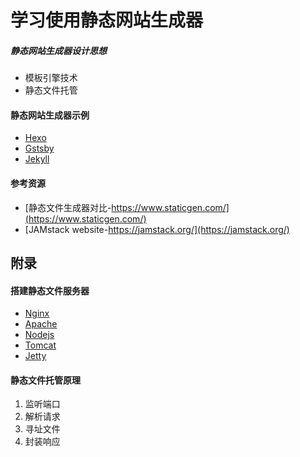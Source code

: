 # 学习使用静态网站生成器

##### 静态网站生成器设计思想

- 模板引擎技术
- 静态文件托管

#### 静态网站生成器示例

- [Hexo]()
- [Gstsby]()
- [Jekyll]()

#### 参考资源

- [静态文件生成器对比-https://www.staticgen.com/](https://www.staticgen.com/)
- [JAMstack website-https://jamstack.org/](https://jamstack.org/)


## 附录

#### 搭建静态文件服务器

- [Nginx]()
- [Apache]()
- [Nodejs]()
- [Tomcat]()
- [Jetty]()

#### 静态文件托管原理

1. 监听端口
2. 解析请求
3. 寻址文件
4. 封装响应